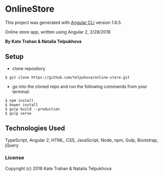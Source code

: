# OnlineStore

This project was generated with [Angular CLI](https://github.com/angular/angular-cli) version 1.6.5.

Online store app, written using Angular 2, 2/28/2018

**By  Kate Trahan & Natalia Telpukhova**

## Setup

* clone repository
```
$ git clone https://github.com/telpuhova/online-store.git
```
* go into the cloned repo and run the following commands from your terminal:
```
$ npm install
$ bower install
$ gulp build --production
$ gulp serve
```

## Technologies Used

TypeScript, Angular 2, HTML, CSS, JavaScript, Node, npm, Gulp, Bootstrap, jQuery

### License

Copyright (c) 2018 Kate Trahan & Natalia Telpukhova
